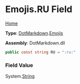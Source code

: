 # Emojis\.RU Field

[Home](../../../README.md)

**Type**: [DotMarkdown](../../README.md)\.[Emojis](../README.md)

**Assembly**: DotMarkdown\.dll

```csharp
public const string RU = ":ru:"
```

### Field Value

System\.[String](https://docs.microsoft.com/en-us/dotnet/api/system.string)
